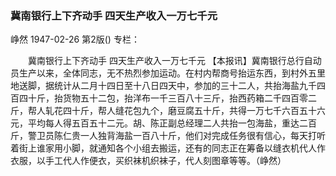 ### 冀南银行上下齐动手  四天生产收入一万七千元
峥然
1947-02-26
第2版()
专栏：

　　冀南银行上下齐动手
    四天生产收入一万七千元
    【本报讯】冀南银行总行自动员生产以来，全体同志，无不热烈参加运动。在村内帮商号抬运东西，到村外五里地送脚，据统计从二月十四日至十八日四天中，参加的三十二人，共抬海盐九千四百四十斤，抬货物五十二包，抬洋布一千三百八十三斤，抬西药箱二千四百零二斤，帮人轧花四十斤，帮人缝花包九个，磨豆腐五十斤，共得一万七千六百五十六元，平均每人得五百五十二元。胡、陈正副总经理二人共抬一包海盐，重达二百斤，警卫员陈仁贵一人独背海盐一百八十斤，他们对完成任务很有信心，每天打听着街上谁家用小脚，就通知各个小组去搬运，还有的同志正在筹备以缝衣机代人作衣服，以手工代人作便衣，买织袜机织袜子，代人刻图章等等。（峥然）

